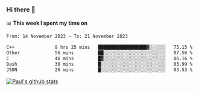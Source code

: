 ### Hi there 👋

📊 **This week I spent my time on**
<!--START_SECTION:waka-->

```txt
From: 14 November 2023 - To: 21 November 2023

C++               9 hrs 25 mins   ██████████████████▓░░░░░░   75.15 %
Other             56 mins         ██░░░░░░░░░░░░░░░░░░░░░░░   07.56 %
C                 46 mins         █▓░░░░░░░░░░░░░░░░░░░░░░░   06.16 %
Bash              30 mins         █░░░░░░░░░░░░░░░░░░░░░░░░   03.99 %
JSON              26 mins         █░░░░░░░░░░░░░░░░░░░░░░░░   03.53 %
```

<!--END_SECTION:waka-->


[![Paul's github stats](https://github-readme-stats.vercel.app/api?username=mickeyouyou&theme=dracula&show_icons=true)](https://github.com/anuraghazra/github-readme-stats)
